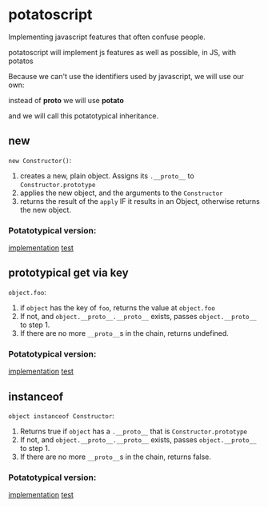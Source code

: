 # potatoscript

Implementing javascript features that often confuse people.

potatoscript will implement js features as well as possible, in JS, with potatos

Because we can't use the identifiers used by javascript, we will use our own:

instead of __proto__ we will use __potato__

and we will call this potatotypical inheritance.

## new

`new Constructor()`:

1. creates a new, plain object. Assigns its `.__proto__` to `Constructor.prototype`
2. applies the new object, and the arguments to the `Constructor`
3. returns the result of the `apply` IF it results in an Object, otherwise returns the new object.

### Potatotypical version:
[implementation](./new.js)
[test](./test/new.js)

## prototypical get via key

`object.foo`:

1. if `object` has the key of `foo`, returns the value at `object.foo`
2. If not, and `object.__proto__.__proto__` exists, passes `object.__proto__` to step 1.
3. If there are no more `__proto__`s in the chain, returns undefined.

### Potatotypical version:
[implementation](./prototypicalGet.js)
[test](./test/prototypicalGet.js)

## instanceof

`object instanceof Constructor`:

1. Returns true if `object` has a `.__proto__` that is `Constructor.prototype`
2. If not, and `object.__proto__.__proto__` exists, passes `object.__proto__` to step 1.
3. If there are no more `__proto__`s in the chain, returns false.

### Potatotypical version:
[implementation](./instanceof.js)
[test](./test/instanceof.js)